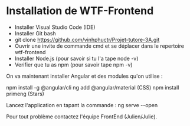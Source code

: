 # Installation de WTF-Frontend

- Installer Visual Studio Code (IDE)
- Installer Git bash 
- git clone https://github.com/vinhphuctr/Projet-tutore-3A.git
- Ouvrir une invite de commande cmd et se déplacer dans le repertoire wtf-frontend
- Installer Node.js (pour savoir si tu l'a tape node -v)
- Verifier que tu as npm (pour savoir tape npm -v)

On va maintenant installer Angular et des modules qu'on utilise :

npm install -g @angular/cli
ng add @angular/material (CSS)
npm install primeng (Stars)


Lancez l'application en tapant la commande : ng serve --open

Pour tout problème contactez l'équipe FrontEnd (Julien/Julie).
